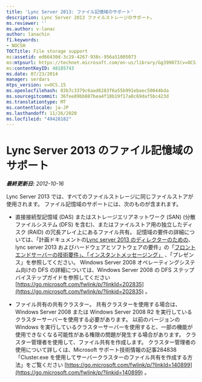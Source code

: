 ```yaml
---
title: 'Lync Server 2013: ファイル記憶域のサポート'
description: Lync Server 2013 ファイルストレージのサポート。
ms.reviewer: ''
ms.author: v-lanac
author: lanachin
f1.keywords:
- NOCSH
TOCTitle: File storage support
ms:assetid: ed66430d-3c19-4267-938c-956a51005073
ms:mtpsurl: https://technet.microsoft.com/en-us/library/Gg399073(v=OCS.15)
ms:contentKeyID: 48185743
ms.date: 07/23/2014
manager: serdars
mtps_version: v=OCS.15
ms.openlocfilehash: 03b7c3379c6aad6283f6a55b991ebaec50044bda
ms.sourcegitcommit: 36fee89bb887bea4f18b19f17a8c69daf5bc423d
ms.translationtype: MT
ms.contentlocale: ja-JP
ms.lasthandoff: 11/26/2020
ms.locfileid: "49428182"
---
```

# <a name="file-storage-support-in-lync-server-2013"></a>Lync Server 2013 のファイル記憶域のサポート

<div data-xmlns="http://www.w3.org/1999/xhtml">

<div class="topic" data-xmlns="http://www.w3.org/1999/xhtml" data-msxsl="urn:schemas-microsoft-com:xslt" data-cs="https://msdn.microsoft.com/">

<div data-asp="https://msdn2.microsoft.com/asp">



</div>

<div id="mainSection">

<div id="mainBody">

<span> </span>

_**最終更新日:** 2012-10-16_

Lync Server 2013 では、すべてのファイルストレージに同じファイルストアが使用されます。 ファイル記憶域のサポートには、次のものが含まれます。

  - 直接接続型記憶域 (DAS) またはストレージエリアネットワーク (SAN) (分散ファイルシステム (DFS) を含む)、またはファイルストア用の独立したディスク (RAID) の冗長アレイ上にあるファイル共有。 記憶域の要件の詳細については、「計画ドキュメントの[Lync server 2013 のディレクターのための](lync-server-2013-hardware-and-software-requirements-for-the-director.md)、lync server 2013 およびハードウェアとソフトウェアの要件」の「[フロントエンドサーバーの技術要件」、「インスタントメッセージング」](lync-server-2013-technical-requirements-for-front-end-servers-instant-messaging-and-presence.md) 、「プレゼンス」を参照してください。 Windows Server 2008 オペレーティングシステム向けの DFS の詳細については、Windows Server 2008 の DFS ステップバイステップガイドを参照してください [https://go.microsoft.com/fwlink/p/?linkId=202835](https://go.microsoft.com/fwlink/p/?linkid=202835) 。

  - ファイル共有の共有クラスター。 共有クラスターを使用する場合は、Windows Server 2008 または Windows Server 2008 R2 を実行しているクラスターサーバーを使用する必要があります。 以前のバージョンの Windows を実行しているクラスターサーバーを使用すると、一部の機能が使用できなくなる可能性がある権限の問題が発生する場合があります。 クラスター管理者を使用して、ファイル共有を作成します。 クラスター管理者の使用について詳しくは、Microsoft サポート技術情報の記事284838「Cluster.exe を使用してサーバークラスターのファイル共有を作成する方法」をご覧ください [https://go.microsoft.com/fwlink/p/?linkId=140899](https://go.microsoft.com/fwlink/p/?linkid=140899) 。

</div>

<span> </span>

</div>

</div>

</div>

